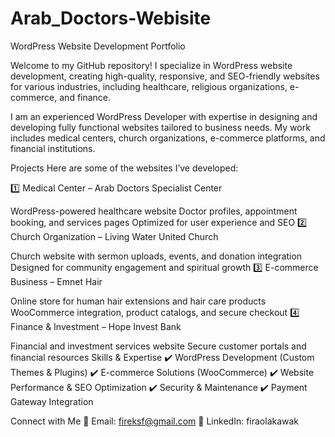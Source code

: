 # Arab_Doctors-Webisite
WordPress Website Development Portfolio

Welcome to my GitHub repository! I specialize in WordPress website development, creating high-quality, responsive, and SEO-friendly websites for various industries, including healthcare, religious organizations, e-commerce, and finance.

I am an experienced WordPress Developer with expertise in designing and developing fully functional websites tailored to business needs. My work includes medical centers, church organizations, e-commerce platforms, and financial institutions.

Projects
Here are some of the websites I’ve developed:

1️⃣ Medical Center – Arab Doctors Specialist Center

WordPress-powered healthcare website
Doctor profiles, appointment booking, and services pages
Optimized for user experience and SEO
2️⃣ Church Organization – Living Water United Church

Church website with sermon uploads, events, and donation integration
Designed for community engagement and spiritual growth
3️⃣ E-commerce Business – Emnet Hair

Online store for human hair extensions and hair care products
WooCommerce integration, product catalogs, and secure checkout
4️⃣ Finance & Investment – Hope Invest Bank

Financial and investment services website
Secure customer portals and financial resources
Skills & Expertise
✔️ WordPress Development (Custom Themes & Plugins)
✔️ E-commerce Solutions (WooCommerce)
✔️ Website Performance & SEO Optimization
✔️ Security & Maintenance
✔️ Payment Gateway Integration

Connect with Me
📧 Email: fireksf@gmail.com
💼 LinkedIn: firaolakawak

